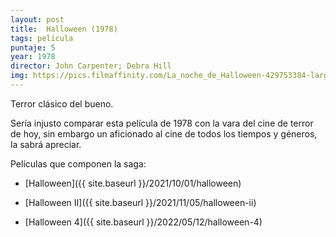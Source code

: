 ```yaml
---
layout: post
title:  Halloween (1978)
tags: pelicula
puntaje: 5
year: 1978
director: John Carpenter; Debra Hill
img: https://pics.filmaffinity.com/La_noche_de_Halloween-429753384-large.jpg
---
```


Terror clásico del bueno. 

Sería injusto comparar esta película de 1978 con la vara del cine de terror de hoy, sin embargo un aficionado al cine de todos los tiempos y géneros, la sabrá apreciar. 

Películas que componen la saga:

- [Halloween]({{ site.baseurl }}/2021/10/01/halloween)

- [Halloween II]({{ site.baseurl }}/2021/11/05/halloween-ii)

- [Halloween 4]({{ site.baseurl }}/2022/05/12/halloween-4)

  
